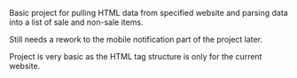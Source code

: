 Basic project for pulling HTML data from specified website and parsing data into a list of sale and non-sale items. 

Still needs a rework to the mobile notification part of the project later.

Project is very basic as the HTML tag structure is only for the current website.
